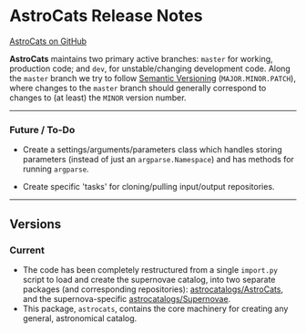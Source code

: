 # AstroCats Release Notes #

[AstroCats on GitHub](https://github.com/astrocatalogs/astrocats)

**AstroCats** maintains two primary active branches: `master` for working, production code; and `dev`, for unstable/changing development code.  Along the `master` branch we try to follow [Semantic Versioning](http://semver.org/) (`MAJOR.MINOR.PATCH`), where changes to the `master` branch should generally correspond to changes to (at least) the `MINOR` version number.

---

### Future / To-Do ###

* Create a settings/arguments/parameters class which handles storing parameters (instead of just an `argparse.Namespace`) and has methods for running `argparse`. 

* Create specific 'tasks' for cloning/pulling input/output repositories.

---

## Versions ##

### Current ###

- The code has been completely restructured from a single `import.py` script to load and create the supernovae catalog, into two separate packages (and corresponding repositories): [astrocatalogs/AstroCats]( https://github.com/astrocatalogs/astrocats), and the supernova-specific [astrocatalogs/Supernovae]( https://github.com/astrocatalogs/supernovae).
- This package, `astrocats`, contains the core machinery for creating any general, astronomical catalog.
